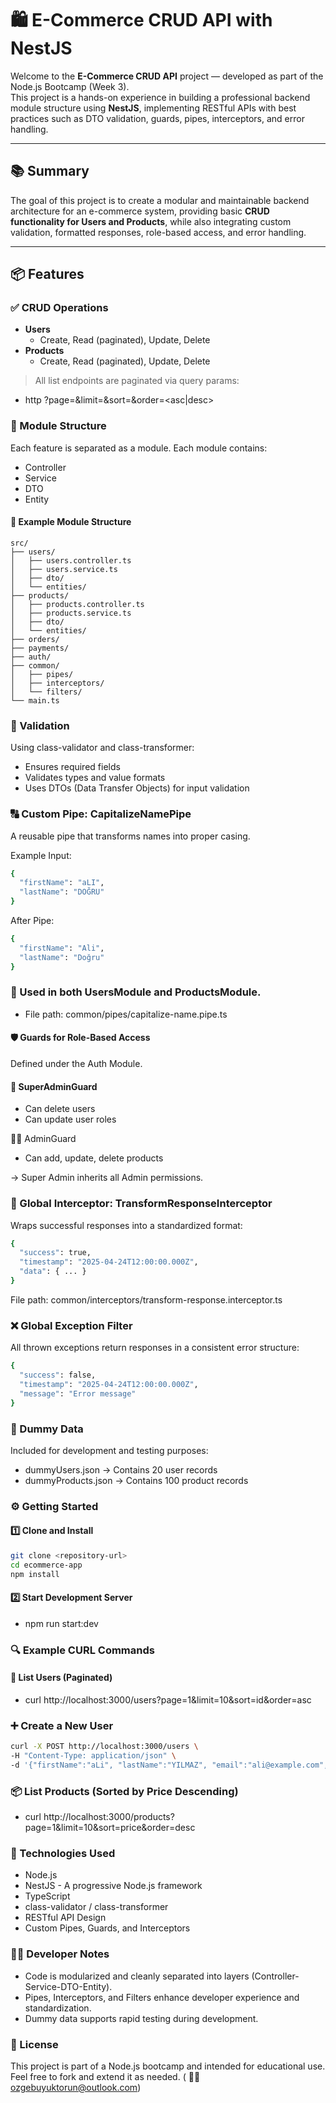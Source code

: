 # 🛍️ E-Commerce CRUD API with NestJS

Welcome to the **E-Commerce CRUD API** project — developed as part of the Node.js Bootcamp (Week 3).  
This project is a hands-on experience in building a professional backend module structure using **NestJS**, implementing RESTful APIs with best practices such as DTO validation, guards, pipes, interceptors, and error handling.

---

## 📚 Summary

The goal of this project is to create a modular and maintainable backend architecture for an e-commerce system, providing basic **CRUD functionality for Users and Products**, while also integrating custom validation, formatted responses, role-based access, and error handling.

---

## 📦 Features

### ✅ CRUD Operations
- **Users**
  - Create, Read (paginated), Update, Delete
- **Products**
  - Create, Read (paginated), Update, Delete

> All list endpoints are paginated via query params:
  - http
?page=<number>&limit=<number>&sort=<field>&order=<asc|desc> 

### 🧱 Module Structure
Each feature is separated as a module. Each module contains:

- Controller
- Service
- DTO
- Entity

#### 📂 Example Module Structure
    src/
    ├── users/
    │   ├── users.controller.ts
    │   ├── users.service.ts
    │   ├── dto/
    │   └── entities/
    ├── products/
    │   ├── products.controller.ts
    │   ├── products.service.ts
    │   ├── dto/
    │   └── entities/
    ├── orders/
    ├── payments/
    ├── auth/
    ├── common/
    │   ├── pipes/
    │   ├── interceptors/
    │   └── filters/
    └── main.ts

### 🧪 Validation
Using class-validator and class-transformer:

 - Ensures required fields
 - Validates types and value formats
 - Uses DTOs (Data Transfer Objects) for input validation

 ### 🔠 Custom Pipe: CapitalizeNamePipe
A reusable pipe that transforms names into proper casing.

Example
Input:
```bash
{
  "firstName": "aLI",
  "lastName": "DOĞRU"
}

````
After Pipe:
```bash
{
  "firstName": "Ali",
  "lastName": "Doğru"
}

```
 ### 📌 Used in both UsersModule and ProductsModule.
 - File path: common/pipes/capitalize-name.pipe.ts

 #### 🛡️ Guards for Role-Based Access
Defined under the Auth Module.

 #### 👑 SuperAdminGuard

- Can delete users
 - Can update user roles

🧑‍💼 AdminGuard

- Can add, update, delete products

-> Super Admin inherits all Admin permissions.
 
 ### 🔁 Global Interceptor: TransformResponseInterceptor
Wraps successful responses into a standardized format:
```bash
{
  "success": true,
  "timestamp": "2025-04-24T12:00:00.000Z",
  "data": { ... }
}
```
File path: common/interceptors/transform-response.interceptor.ts

### ❌ Global Exception Filter
All thrown exceptions return responses in a consistent error structure:
```bash
{
  "success": false,
  "timestamp": "2025-04-24T12:00:00.000Z",
  "message": "Error message"
}
```
### 💾 Dummy Data

Included for development and testing purposes:
- dummyUsers.json → Contains 20 user records
- dummyProducts.json → Contains 100 product records

### ⚙️ Getting Started

#### 1️⃣ Clone and Install
```bash 
git clone <repository-url>
cd ecommerce-app
npm install 
```

 #### 2️⃣ Start Development Server
- npm run start:dev

### 🔍 Example CURL Commands

#### 📘 List Users (Paginated)
 - curl http://localhost:3000/users?page=1&limit=10&sort=id&order=asc

 ### ➕ Create a New User
```bash
curl -X POST http://localhost:3000/users \
-H "Content-Type: application/json" \
-d '{"firstName":"aLi", "lastName":"YILMAZ", "email":"ali@example.com", "password":"123456", "role":"user"}'
````

### 📦 List Products (Sorted by Price Descending)
- curl http://localhost:3000/products?page=1&limit=10&sort=price&order=desc

### 🧰 Technologies Used
- Node.js
- NestJS - A progressive Node.js framework
- TypeScript
- class-validator / class-transformer
- RESTful API Design
- Custom Pipes, Guards, and Interceptors

### 👨‍💻 Developer Notes

- Code is modularized and cleanly separated into layers (Controller-Service-DTO-Entity).
- Pipes, Interceptors, and Filters enhance developer experience and standardization.
- Dummy data supports rapid testing during development.

### 📜 License
This project is part of a Node.js bootcamp and intended for educational use.
Feel free to fork and extend it as needed. ( 👨‍💻ozgebuyuktorun@outlook.com)